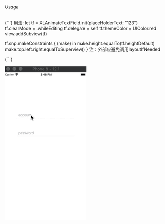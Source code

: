 

###### Usage

(```)
用法:
 let tf = XLAnimateTextField.init(placeHolderText: "123")
 tf.clearMode = .whileEditing
 tf.delegate = self
 tf.themeColor = UIColor.red
 view.addSubview(tf)
 
 tf.snp.makeConstraints { (make) in
    make.height.equalTo(tf.heightDefault)
    make.top.left.right.equalToSuperview()
 }
 注：外部应避免调用layoutIfNeeded

(```)

![image](https://github.com/kimyxl/XLAnimateTextField/blob/master/images/XLAnimateTextFieldGIF.gif)

